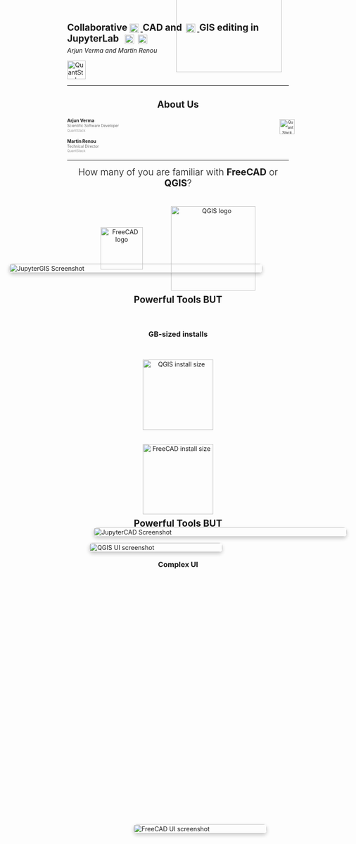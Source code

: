 <!-- .slide -->
<div style="text-align: left; line-height: 1.2; position: relative;">

  <h3 style="font-size: 1.5em; margin: 0; text-transform: none;">
    Collaborative
    <a href="https://jupytercad.github.io/JupyterCAD/lab/index.html" target="_blank">
      <img src="images/jcad.png" alt="JCAD" style="height: 1em; vertical-align: middle; margin-right: 0.2em;" />
    </a>
    CAD and
    <a href="https://jupytergis.readthedocs.io/en/latest/lite/lab/" target="_blank">
      <img src="images/jgis.png" alt="JGIS" style="height: 1em; vertical-align: middle; margin-left: 0.2em; margin-right: 0.2em;" />
    </a>
    GIS editing in JupyterLab
    <img src="images/jupyter.svg" alt="Jupyter" style="height: 1em; vertical-align: middle; margin-left: 0.4em;" />
    <img src="images/jupyterlite.png" alt="JupyterLite" style="height: 1em; vertical-align: middle; margin-left: 0.2em;" />
  </h3>

  <p style="font-style: italic; margin-top: 0.5em;">Arjun Verma and Martin Renou</p>
  <div style="margin-top: 0.5em;">
    <img src="images/logo-qs.svg" alt="QuantStack" style="height: 3em; vertical-align: middle;" />
  </div>

  <!-- QR Code -->
  <img src="images/slide-qr.svg" 
       alt="QR Code" 
       style="position: absolute; bottom: 1rem; right: 1rem; height: 15rem;" />
</div>
<!-- .slide: data-transition="zoom" -->



---

<!-- .slide: class="section-with-footer" -->

<!-- Heading -->
<div style="text-align: center; margin: 0.5rem 0 1rem;">
  <h2>About Us</h2>
</div>

<div style="display: flex; align-items: flex-start; justify-content: space-between; gap: 40px; font-size: 0.6em; line-height: 1.4;">

  <div style="flex: 1; min-width: 320px;">
    <div style="margin-bottom: 1.2em;">
      <strong style="font-size: 1.2em;">Arjun Verma</strong><br/>
      <span style="color: #666;">Scientific Software Developer</span><br/>
      <span style="color: #999; font-size: 0.9em;">QuantStack</span>
    </div>

  <div>
    <strong style="font-size: 1.2em;">Martin Renou</strong><br/>
    <span style="color: #666;">Technical Director</span><br/>
    <span style="color: #999; font-size: 0.9em;">QuantStack</span>
  </div>
  </div>

  <div style="flex: 1; text-align: center; min-width: 280px;">
    <div style="margin-top: 0.5em;">
      <img src="images/logo-qs.svg" alt="QuantStack Logo" style="height: 4em; max-width: 100%;" />
    </div>
  </div>

</div>


---

<section>
  <h2 style="text-align:center; margin-top: 0.5rem; font-weight:300;">
    How many of you are familiar with <strong style="font-weight:700;">FreeCAD</strong> or <strong style="font-weight:700;">QGIS</strong>?
  </h2>

  <div style="display:flex; justify-content:center; gap:4rem; align-items:center; margin-top:2.5rem;">
    <div class="fragment" style="text-align:center;">
      <img src="images/freecad-logo.svg" alt="FreeCAD logo" style="height:6rem; display:block; margin:0 auto;" />
    </div>

  <div class="fragment" style="text-align:center;">
    <img src="images/qgis-logo.svg" alt="QGIS logo" style="height:12rem; display:block; margin:0 auto;" />
  </div>
  </div>
</section>

<section>
  <h2 style="text-align:center; margin-top:0.5rem;">Powerful Tools BUT</h2>

  <div class="fragment" style="display:flex; flex-direction: column; align-items:center; gap:2rem; margin-top:2rem;">
  <h3 style="text-align:center; margin-top:1.5rem;">GB-sized installs</h3>

  <div style="text-align:center;">
    <img src="images/qgis-size.png" alt="QGIS install size" style="height:10rem; display:block; margin:0 auto;" />
  </div>
  <div style="text-align:center;">
    <img src="images/fcad-size.png" alt="FreeCAD install size" style="height:10rem; display:block; margin:0 auto;" />
  </div>
  </div>
</section>

<section>
  <h2 style="text-align:center; margin-top:0.5rem;">Powerful Tools BUT</h2>

  <div class="fragment" style="position:relative; height:80vh; margin-top:2rem;">

  <h3 style="position:absolute; top:1rem; width:100%; text-align:center;">Complex UI</h3>

  <div style="position:absolute; top:0; left:10%; width:60%; z-index:1;">
    <img src="images/qgis-ui.png" alt="QGIS UI screenshot" style="width:100%; height:auto; border-radius:8px; box-shadow:0 4px 8px rgba(0,0,0,0.2);" />
  </div>

  <div style="position:absolute; top:20%; left:30%; width:60%; z-index:2;">
    <img src="images/fcad-ui.png" alt="FreeCAD UI screenshot" style="width:100%; height:auto; border-radius:8px; box-shadow:0 4px 8px rgba(0,0,0,0.2);" />
  </div>
  </div>
</section>


<section>
  <h2 style="text-align:center; margin-top:0.5rem;">Powerful Tools BUT</h2>

  <div class="fragment" style="display:flex; flex-direction:column; justify-content:center; align-items:center; height:75vh; gap:2rem;">
    
  <h3 style="text-align:center; margin-top:2rem;">Not Collaborative</h3>

  <div style="display:flex; align-items:center; gap:3rem; max-width:80%;">
    
  <!-- Icon/illustration block -->
  <div style="flex:1; display:flex; justify-content:center; align-items:center;">
    <img src="images/teamwork.jpg" alt="Not collaborative" 
          style="max-height:70rem; width:auto; opacity:0.9;" />
  </div>

  <!-- Text block -->
  <ul style="flex:1; list-style-type:none; padding:0; margin:0; font-size:2.3rem; line-height:1.8; text-align:left;">
    <li>📧 Files shared via Email, Git or Drives</li>
    <li>🚫 Difficult to Iterate</li>
    <li>⚡ Friction with multiperson tasks</li>
  </ul>

  </div>

  </div>
</section>


<section>
  <h2 style="text-align:center; margin-top:0.5rem;">Powerful Tools BUT</h2>

  <div class="fragment" style="display:flex; flex-direction:column; align-items:center; height:75vh; gap:2rem;">
  
  <h3 style="text-align:center; margin:0;">Constant Context Switching</h3>

  <div style="display:flex; align-items:center; justify-content:center; gap:3rem; height:70%;">
    
  <!-- QGIS Screenshot -->
  <div style="flex:1; text-align:center;">
    <img src="images/qgis-vis.png" alt="QGIS Screenshot"
          style="max-height:60vh; width:auto; border-radius:6px; box-shadow:0 4px 8px rgba(0,0,0,0.2);" />
    <p style="margin-top:0.5rem;">QGIS for Visualization</p>
  </div>

  <!-- Switching Icon -->
  <div style="font-size:3rem;">🔄</div>

  <!-- Jupyter Screenshot -->
  <div style="flex:1; text-align:center;">
    <img src="images/jgis-ww.png" alt="Jupyter Screenshot"
          style="max-height:60vh; width:auto; border-radius:6px; box-shadow:0 4px 8px rgba(0,0,0,0.2);" />
    <p style="margin-top:0.5rem;">Jupyter for Processing</p>
  </div>

  </div>
  </div>

  <!-- Slide notes -->
  <aside class="notes">
    Here I want to emphasize the constant switching users face.  
    For example, you might analyze geospatial data in Jupyter, but as soon as you need visualization,  
    you jump to QGIS — then back again when you need further processing.  
    This breaks your flow, adds overhead, and makes reproducibility harder.
  </aside>
</section>

<section>
  <h2 style="text-align:center; margin-top:0.5rem;">Powerful Tools BUT</h2>

  <div class="fragment" style="position:relative; width:100%; height:70vh; margin-top:2rem; display:flex; flex-direction:column; align-items:center; justify-content:center;">
  <h3 style="margin-top:1.5rem; text-align:center;">Not Easily Shareable</h3>

  <div style="position:relative; width:100%; height:100%; display:flex; justify-content:center; align-items:center;">

  <img src="images/works-on-my-machine-ryan-gosling.png"
        alt="QGIS Error"
        style="max-width:70%; max-height:50%; border-radius:6px; margin-right:50%;" />

  <img src="images/qgis-versions.png"
        alt="QGIS Version Hell"
        style="position:absolute; bottom:5%; right:20%; max-height:85%; width:auto; border-radius:6px;" />

  </div>

  </div>
</section>








<!-- Slide 2: Visual Meme / Contrast -->
<!-- <section>
  <div style="display: flex; gap: 2rem; align-items: flex-start; justify-content: center;">
    <div style="flex: 1; text-align: center;">
      <h3 style="color: #7a7a7aff;">🚨 Desktop Tools</h3>
      <img src="images/qgis-error.png" alt="Install error screenshot"
           style="max-width: 100%; max-height: 40vh; border: 2px solid #e74c3c; border-radius: 6px;" />
      <p style="font-size: 0.9em; color: #aaa; margin-top: 0.5rem;">
        GB-sized installs • plugin hell • version mismatches
      </p>
    </div>
    <div style="flex: 1; text-align: center;">
      <h3 style="color: #27ae60;">✅ Browser-Native</h3>
      <img src="images/jgis.png" alt="Browser-based GIS"
           style="max-width: 100%; max-height: 40vh; border: 2px solid #27ae60; border-radius: 6px;" />
      <p style="font-size: 0.9em; color: #aaa; margin-top: 0.5rem;">
        Open a link • clean UI • collaborative & reproducible
      </p>
    </div>
  </div>
</section> -->

<!-- Slide 3: Solution Intro -->
<!-- <section>
  <h2>CAD & GIS in the Browser</h2>
  <p class="fragment">
    <strong>JupyterCAD</strong> + <strong>JupyterGIS</strong> → CAD & spatial computing inside Jupyter
  </p>
  <p class="fragment">
    Powered by <strong>WebAssembly</strong> + <strong>Jupyter CRDTs</strong> → runs anywhere, any kernel, zero installs
  </p>
  <div class="fragment" style="margin-top: 1rem; display: flex; gap: 1rem; justify-content: center;">
    <img src="images/jupyterlite.png" alt="JupyterLite" style="height: 3rem;" />
    <img src="images/jcad.png" alt="JupyterCAD" style="height: 3rem;" />
    <img src="images/jgis.png" alt="JupyterGIS" style="height: 3rem;" />
  </div>
</section> -->


---

<section style="position:relative; height:80vh;">
  <h2 style="text-align:center; margin-top:0.5rem;">What IF?</h2>

  <div style="position:relative; width:100%; height:100%; margin-top:2rem; display:flex; flex-wrap:wrap; justify-content:space-around; align-items:flex-start; gap:2rem; padding:2rem;">
    <div style="flex:0 1 40%; font-weight:400; background:#f0f0f0; padding:0.5rem 1rem; border-radius:6px;">
      ✅ Very small to no install
    </div>
    <div style="flex:0 1 40%; font-weight:400; background:#f0f0f0; padding:0.5rem 1rem; border-radius:6px;">
      ✅ Non-overwhelming, beginner-friendly UI
    </div>
    <div style="flex:0 1 40%; font-weight:400; background:#f0f0f0; padding:0.5rem 1rem; border-radius:6px;">
      ✅ With live collaboration support
    </div>
    <div style="flex:0 1 40%; font-weight:400; background:#f0f0f0; padding:0.5rem 1rem; border-radius:6px;">
      ✅ Inside your notebooks & scientific environment
    </div>
    <div style="flex:0 1 40%; font-weight:400; background:#f0f0f0; padding:0.5rem 1rem; border-radius:6px;">
      ✅ Interoperable across tools & formats
    </div>
    <div style="flex:0 1 40%; font-weight:400; background:#f0f0f0; padding:0.5rem 1rem; border-radius:6px;">
      ✅ Highly extensible
    </div>
  </div>
</section>

<section style="display:flex; justify-content:center; align-items:center; height:100vh; flex-direction:column; gap:2rem;">
  <h2 style="margin:0; text-align:center;">
    JupyterCAD 
    <img src="images/jcad.png" alt="JupyterCAD logo" style="height:5rem; vertical-align:middle; margin:0 0.5rem;" />
    & 
    JupyterGIS 
    <img src="images/jgis.png" alt="JupyterGIS logo" style="height:5rem; vertical-align:middle; margin:0 0.5rem;" />
  </h2>

  <!-- JupyterGIS screenshot (bottom) -->
  <div style="position:absolute; top:15%; left:10%; width:60%; z-index:1;">
    <img src="images/jupytergis-ss.png" alt="JupyterGIS Screenshot" 
          style="width:100%; height:auto; border-radius:8px; box-shadow:0 4px 8px rgba(0,0,0,0.2);" />
  </div>

  <!-- JupyterCAD screenshot (top) -->
  <div style="position:absolute; top:30%; left:30%; width:60%; z-index:2;">
    <img src="images/jupytercad-ss.png" alt="JupyterCAD Screenshot" 
          style="width:100%; height:auto; border-radius:8px; box-shadow:0 4px 8px rgba(0,0,0,0.2);" />
  </div>

</section>




---

<section>
  <h3>About JupyterCAD</h3>
  <ul>
    <li >Browser-native 3D modeling for JupyterLab</li>
    <li >Built on <strong>OpenCascade</strong> (via WebAssembly) and <strong>ThreeJS</strong> for display</li>
    <li >Parametric, sketch-driven design</li>
    <li >Integrates with Python code cells</li>
  </ul>
</section>


<section>
  <div style="display: flex; justify-content: center; align-items: center; gap: 1rem; margin-bottom: 1rem;">
    <a
      href="https://arjxn-py.github.io/myp/lab/index.html?path=RTC%3ACreate-Basic-Shapes.jcad"
      target="_blank"
      style="display: flex; align-items: center; gap: 0.5rem; text-decoration: none; color: inherit;"
    >
      <h2 style="text-transform: none; margin: 0;">JupyterCAD</h2>
      <img
        src="images/jcad.png"
        alt="JupyterCAD Logo"
        style="height: 1.5em; object-fit: contain; vertical-align: middle;"
      />
    </a>
  </div>

  <iframe
    src="https://arjxn-py.github.io/myp/lab/index.html?path=RTC%3ACreate-Basic-Shapes.jcad"
    style="
      border: none;
      width: 100vw;
      height: 75vh;
      transform: scale(0.9);
      transform-origin: top center;
    "
  ></iframe>
</section>

<section>
  <div style="display: flex; justify-content: center; align-items: center; gap: 1rem; margin-bottom: 1rem;">
    <a
      href="https://arjxn-py.github.io/myp/lab/index.html?path=RTC%3ACut-Example.jcad"
      target="_blank"
      style="display: flex; align-items: center; gap: 1rem; text-decoration: none; color: inherit;"
    >
      <h3 style="text-transform: none; margin: 0;">Operations in Action</h3>
      <img
        src="images/jcad.png"
        alt="JupyterCAD Logo"
        style="height: 50px; object-fit: contain;"
      />
    </a>
  </div>

  <p style="text-align: center; margin-bottom: 1rem;">
    Cutting a box with spheres to create a nice shape
  </p>

  <iframe
    src="https://arjxn-py.github.io/myp/lab/index.html?path=RTC%3ACut-Example.jcad"
    style="
      border: none;
      width: 100vw;
      height: 75vh;
      transform: scale(0.9);
      transform-origin: top center;
    "
  ></iframe>
</section>

<section>
  <div style="display: flex; justify-content: center; align-items: center; gap: 1rem; margin-bottom: 1rem;">
    <a
      href="https://arjxn-py.github.io/myp/lab/index.html?path=RTC%3AMultiple-Views.jcad"
      target="_blank"
      style="display: flex; align-items: center; gap: 1rem; text-decoration: none; color: inherit;"
    >
      <h3 style="text-transform: none; margin: 0;">Multiple Visualization Modes</h3>
      <img
        src="images/jcad.png"
        alt="JupyterCAD Logo"
        style="height: 50px; object-fit: contain;"
      />
    </a>
  </div>

  <p style="text-align: center; margin-bottom: 1rem; font-size: 1.9rem;">
    Switch between <strong>Exploded View</strong>, <strong>Clip Plane</strong>, and <strong>Wireframe</strong> to explore models in depth
  </p>

  <iframe
    src="https://arjxn-py.github.io/myp/lab/index.html?path=RTC%3AMultiple-Views.jcad"
    style="
      border: none;
      width: 100vw;
      height: 75vh;
      transform: scale(0.9);
      transform-origin: top center;
    "
  ></iframe>
</section>

<section>
  <div style="display: flex; justify-content: center; align-items: center; gap: 1rem; margin-bottom: 1rem;">
    <a
      href="https://arjxn-py.github.io/myp/lab/index.html?path=RTC%3ATransform-Controls.jcad"
      target="_blank"
      style="display: flex; align-items: center; gap: 1rem; text-decoration: none; color: inherit;"
    >
      <h3 style="text-transform: none; margin: 0;">🎛️ Transform Controls with Snapping</h3>
      <img
        src="images/jcad.png"
        alt="JupyterCAD Logo"
        style="height: 50px; object-fit: contain;"
      />
    </a>
  </div>

  <p style="text-align: center; margin-bottom: 1rem;">
    Move, rotate, and snap with precision
  </p>

  <iframe
    src="https://arjxn-py.github.io/myp/lab/index.html?path=RTC%3ATransform-Controls.jcad"
    style="
      border: none;
      width: 100vw;
      height: 75vh;
      transform: scale(0.9);
      transform-origin: top center;
    "
  ></iframe>
</section>

<section>
  <p><strong>🧮 Python API for programmatic geometry</strong></p>
  <p >Write Python code to generate & modify shapes</p>
  <video src="video/jcad/jcad-console.mp4" autoplay loop muted playsinline style="max-width: 90%; margin-top: 1rem;"></video>
</section>

<section>
  <p><strong>📓 Notebook integration</strong></p>
  <p >CAD alongside your code & documentation</p>
  <video src="video/jcad/jcad-notebook.mp4" autoplay loop muted playsinline style="max-width: 90%; margin-top: 1rem;"></video>
</section>

<section>
  <p><strong>🤝 Collaborative editing</strong></p>
  <p  style="font-size: 1.9rem">CRDT-based real-time co-editing via Y.js & PyCRDT</p>
  <video src="video/jcad/jcad-collaborative.mp4" autoplay loop muted playsinline style="max-width: 90%; margin-top: 1rem;"></video>
</section>

<section>
  <h3>💬 Suggestion Workflow</h3>
  <p style="font-size: 1.9rem">
    Like Github Pull Requests, Collaborators can review models — suggest, accept, or reject changes asynchronously.
  </p>
  <video src="video/jcad/jcad-suggestions.mp4" autoplay loop muted playsinline style="max-width: 90%; margin-top: 1rem;"></video>
</section>

<section>
  <h3>📁 File Format Support</h3>
  <ul>
    <li ><strong>FCStd</strong> — Read, edit, and export <em>FreeCAD</em> project files natively</li>
    <li ><strong>STL</strong> — Import mesh models for quick inspection or editing</li>
    <li ><strong>STEP</strong> — Bring in precise solid geometry from external CAD tools</li>
  </ul>
  <p  style="margin-top: 1rem;">
    Move between tools without friction — with support for common CAD formats.
  </p>
</section>

<section>
  <h3>JupyterCAD-MCP</h3>
  <video
    id="jupytercad-mcp-video"
    src="video/jcad/jupytercad-mcp.mp4"
    autoplay
    loop
    muted
    playsinline
    style="max-width: 90%; margin-top: 1rem;"
  ></video>

  <script>
    const video = document.getElementById('jupytercad-mcp-video');
    video.playbackRate = 2.0;
  </script>
</section>


---

<section>
  <h3>About JupyterGIS</h3>
  <ul>
    <li >A full-featured GIS toolkit inside JupyterLab</li>
    <li >Supports raster and vector layers</li>
    <li >Built with <strong>OpenLayers</strong> + <strong>GDAL</strong> (WebAssembly)</li>
  </ul>
</section>


<section>
  <h2 style="text-transform: none;">
    JupyterGIS
    <img
      src="images/jgis.png"
      alt="JupyterGIS"
      style="height: 1em; vertical-align: middle; margin-right: 0.3em;"
    />
  </h2>
  <video
    src="video/jgis/jgis.mp4"
    autoplay
    loop
    muted
    playsinline
    style="max-width: 80%; margin-top: 2rem;"
  ></video>
</section>



<!-- Vertical stack for features -->
<section>
  <div style="display: flex; justify-content: center; align-items: center; gap: 1rem; margin-bottom: 1rem;">
    <a
      href="https://arjxn-py.github.io/myp/lab/index.html?path=RTC%3AVector-Raster.jGIS"
      target="_blank"
      style="display: flex; align-items: center; gap: 1rem; text-decoration: none; color: inherit;"
    >
      <h3 style="text-transform: none; margin: 0;">🗺️ Vector & Raster Data Support</h3>
      <img
        src="images/jgis.png"
        alt="JupyterGIS Logo"
        style="height: 50px; object-fit: contain;"
      />
    </a>
  </div>

  <p style="text-align: center; margin-bottom: 1rem; font-size: 1.9rem;">
    Load local and cloud-hosted vector & raster data directly
  </p>

  <iframe
    src="https://arjxn-py.github.io/myp/lab/index.html?path=RTC%3AVector-Raster.jGIS"
    style="
      border: none;
      width: 100vw;
      height: 75vh;
      transform: scale(0.9);
      transform-origin: top center;
    "
  ></iframe>
</section>


<section>
  <div style="display: flex; justify-content: center; align-items: center; gap: 1rem; margin-bottom: 1rem;">
    <a
      href="https://arjxn-py.github.io/myp/lab/index.html?path=RTC%3AVector-Symbology.jGIS"
      target="_blank"
      style="display: flex; align-items: center; gap: 1rem; text-decoration: none; color: inherit;"
    >
      <h3 style="text-transform: none; margin: 0;">🖍️ Vector Symbology</h3>
      <img
        src="images/jgis.png"
        alt="JupyterGIS Logo"
        style="height: 50px; object-fit: contain;"
      />
    </a>
  </div>

  <p style="text-align: center; margin-bottom: 1rem;">
    Vector data with <strong>advanced</strong> rendering styles
  </p>

  <iframe
    src="https://arjxn-py.github.io/myp/lab/index.html?path=RTC%3AVector-Symbology.jGIS"
    style="
      border: none;
      width: 100vw;
      height: 75vh;
      transform: scale(0.9);
      transform-origin: top center;
    "
  ></iframe>
</section>


  <section>
  <div style="display: flex; justify-content: center; align-items: center; gap: 1rem; margin-bottom: 1rem;">
    <a
      href="https://arjxn-py.github.io/myp/lab/index.html?path=RTC%3ARaster-Symbology.jGIS"
      target="_blank"
      style="display: flex; align-items: center; gap: 1rem; text-decoration: none; color: inherit;"
    >
      <h3 style="text-transform: none; margin: 0;">🖍️ Raster Symbology</h3>
      <img
        src="images/jgis.png"
        alt="JupyterGIS Logo"
        style="height: 50px; object-fit: contain;"
      />
    </a>
  </div>

  <p style="text-align: center; margin-bottom: 1rem;">
    Use <strong>singleband & multiband rendering</strong> to style raster datasets
  </p>

  <iframe
    src="https://arjxn-py.github.io/myp/lab/index.html?path=RTC%3ARaster-Symbology.jGIS"
    style="
      border: none;
      width: 100vw;
      height: 75vh;
      transform: scale(0.9);
      transform-origin: top center;
    "
  ></iframe>
</section>


  <section>
  <div style="display: flex; justify-content: center; align-items: center; gap: 1rem; margin-bottom: 1rem;">
    <a
      href="https://arjxn-py.github.io/myp/lab/index.html?path=RTC%3ADynamic-Management.jGIS"
      target="_blank"
      style="display: flex; align-items: center; gap: 1rem; text-decoration: none; color: inherit;"
    >
      <h3 style="text-transform: none; margin: 0;">🔄 Dynamic Layer Management</h3>
      <img
        src="images/jgis.png"
        alt="JupyterGIS Logo"
        style="height: 50px; object-fit: contain;"
      />
    </a>
  </div>

  <p style="text-align: center; margin-bottom: 1rem;">
    Add, remove, and style layers using interactive UI
  </p>

  <iframe
    src="https://arjxn-py.github.io/myp/lab/index.html?path=RTC%3ADynamic-Management.jGIS"
    style="
      border: none;
      width: 100vw;
      height: 75vh;
      transform: scale(0.9);
      transform-origin: top center;
    "
  ></iframe>
</section>


<section>
  <div style="display: flex; justify-content: center; align-items: center; gap: 1rem; margin-bottom: 1rem;">
    <a
      href="https://arjxn-py.github.io/myp/lab/index.html?path=RTC%3AIdentify.jGIS"
      target="_blank"
      style="display: flex; align-items: center; gap: 1rem; text-decoration: none; color: inherit;"
    >
      <h3 style="text-transform: none; margin: 0;">🔍 Identify Panel</h3>
      <img
        src="images/jgis.png"
        alt="JupyterGIS Logo"
        style="height: 50px; object-fit: contain;"
      />
    </a>
  </div>

  <p style="text-align: center; margin-bottom: 1rem;">
    Click features on map to inspect their attributes
  </p>

  <iframe
    src="https://arjxn-py.github.io/myp/lab/index.html?path=RTC%3AIdentify.jGIS"
    style="
      border: none;
      width: 100vw;
      height: 75vh;
      transform: scale(0.9);
      transform-origin: top center;
    "
  ></iframe>
</section>



<section>
  <div style="display: flex; justify-content: center; align-items: center; gap: 1rem; margin-bottom: 1rem;">
    <a
      href="https://arjxn-py.github.io/myp/lab/index.html?path=RTC%3ATime-Slider.jGIS"
      target="_blank"
      style="display: flex; align-items: center; gap: 1rem; text-decoration: none; color: inherit;"
    >
      <h3 style="text-transform: none; margin: 0;">⏳ Time Slider</h3>
      <img
        src="images/jgis.png"
        alt="JupyterGIS Logo"
        style="height: 50px; object-fit: contain;"
      />
    </a>
  </div>

  <p style="text-align: center; margin-bottom: 1rem;">
    Visualize how data evolves over time
  </p>

  <iframe
    src="https://arjxn-py.github.io/myp/lab/index.html?path=RTC%3ATime-Slider.jGIS"
    style="
      border: none;
      width: 100vw;
      height: 75vh;
      transform: scale(0.9);
      transform-origin: top center;
    "
  ></iframe>
</section>


  <section>
  <h3>🧩 QGIS Compatibility</h3>
  <p >
    Import and export QGIS files, layers, and styles seamlessly.
  </p>
  <video src="video/jgis/jgis-qgis.mp4" autoplay loop muted playsinline style="max-width: 90%; margin-top: 1rem;"></video>
</section>

  <section>
  <h3>📝 Annotation & Collaboration</h3>
  <p>
    Add notes, draw shapes, and collaborate in real-time.
  </p>
  <video src="video/jgis/jgis-annotation.mp4" autoplay loop muted playsinline style="max-width: 90%; margin-top: 1rem;"></video>
</section>


  <section>
    <h3>📓 Notebook + Python Integration</h3>
    <p>Use Python code cells to add, style, and transform spatial layers</p>
    <video src="video/jgis/jgis-notebook.mp4" autoplay loop muted playsinline style="max-width: 90%; margin-top: 1rem;"></video>
  </section>

  <section>
  <div style="display: flex; justify-content: center; align-items: center; gap: 1rem; margin-bottom: 1rem;">
    <a
      href="https://arjxn-py.github.io/myp/lab/index.html?path=RTC%3AProcessing.jGIS"
      target="_blank"
      style="display: flex; align-items: center; gap: 1rem; text-decoration: none; color: inherit;"
    >
      <h3 style="text-transform: none; margin: 0;">🧪 Client-Side Processing</h3>
      <img
        src="images/jgis.png"
        alt="JupyterGIS Logo"
        style="height: 50px; object-fit: contain;"
      />
    </a>
  </div>

  <p style="text-align: center; margin-bottom: 1rem;">
    Perform processing operations with GDAL-WASM
  </p>

  <iframe
    src="https://arjxn-py.github.io/myp/lab/index.html?path=RTC%3AProcessing.jGIS"
    style="
      border: none;
      width: 100vw;
      height: 75vh;
      transform: scale(0.9);
      transform-origin: top center;
    "
  ></iframe>
</section>

<section>
  <h3>📦 STAC Integration</h3>
  <p>
    Browse and visualize datasets directly from <strong>STAC catalogues</strong>
  </p>
  <video 
    src="video/jgis/jgis-stac.mp4" 
    autoplay 
    loop 
    muted 
    playsinline 
    style="max-width: 90%; margin-top: 1rem;"
  ></video>
</section>


<section>
  <h3>🌐 TiTiler Integration</h3>
  <p>
    Serve and explore vector & raster dynamically using <strong>Python + TiTiler</strong>
  </p>
  <video 
    src="video/jgis/jgis-titiler.mp4" 
    autoplay 
    loop 
    muted 
    playsinline 
    style="max-width: 90%; margin-top: 1rem;"
  ></video>
</section>


---

<section>
  <h2 style="text-transform: none;">Web Tech Under the Hood</h2>
  <ul>
    <li><strong>JupyterLab plugin</strong></li>
    <li><strong>PyCRDT + Y.js for collaboration</strong></li>
    <li><strong>WebAssembly (WASM) for processing</strong></li>
    <li><strong>Open Layers for visualization</strong></li>
  </ul>
</section>

<section style="position: relative; overflow: hidden;">
  <h2 style="text-transform: none;">JupyterLite support</h2>
  <ul>
    <li>Works in full JupyterLite setup</li>
    <li>Enables install-free use of JupyterGIS</li>
    <ul>
      <li>Client-side Python kernel</li>
      <li>Conda distribution <strong>emscripten-forge</strong></li>
      <li>WASM-based GDAL for processing</li>
    </ul>
    <li>All demos today were made on JupyterLite!</li>
    <li><strong>Check out the JupyterLite presentation at noon in this room!</strong></li>
  </ul>

  <img
    src="images/astronaut-victory.webp"
    alt="astronaut"
    style="
      position: absolute;
      bottom: 0;
      right: -140px;
      max-height: 80%;
      opacity: 0.3;
      pointer-events: none;
    "
  />
</section>


---

<section style="height:100vh; display:flex; flex-direction:column; justify-content:center; align-items:center; padding:2rem;">
  <h2 style="text-align:center; margin-bottom:2.5rem;">Use Cases</h2>

  <div style="display:grid; grid-template-columns:1fr 1fr; gap:2rem; font-size:2.2rem; line-height:1.6;">
  
  <div>🌍 <strong>Environmental Science</strong><br><span style="color:#555;">Analyze climate or land-use patterns</span></div>
  <div>🌊 <strong>Geoscience</strong><br><span style="color:#555;">Map terrain, water or seismic data</span></div>
  <div>🛠️ <strong>Engineering</strong><br><span style="color:#555;">Parametric CAD models in notebooks</span></div>
  <div>📐 <strong>Education</strong><br><span style="color:#555;">Teach CAD/GIS with no installs</span></div>
  <div>⚡ <strong>R&D</strong><br><span style="color:#555;">Prototype & share browser-native apps</span></div>
  <div>🧑‍🤝‍🧑 <strong>Collaboration</strong><br><span style="color:#555;">Design reviews in the browser</span></div>

  </div>
</section>


---

<section style="height:100vh; display:flex; flex-direction:column; justify-content:center; align-items:center; padding:2rem;">
  <h2 style="text-align:center; margin-bottom:2.5rem;">What's next for JupyterGIS?</h2>
  <h3 style="text-align:center; margin-bottom:2.5rem;">We have many ideas, help us make them real!</h3>

  <div style="display:grid; grid-template-columns:1fr 1fr; gap:2rem; font-size:2.2rem; line-height:1.6;">
  <div style="transform:rotate(-2deg) translateY(-5px); background:#fef9f5; padding:1.5rem 2rem; border-radius:1rem; font-size:1.7rem; box-shadow:0 4px 12px rgba(0,0,0,0.12);">
    <strong>MCP Server Extension</strong>
  </div>

  <div style="transform:rotate(1.5deg) translateY(8px); background:#f5fbff; padding:1.5rem 2rem; border-radius:1rem; font-size:1.7rem; box-shadow:0 4px 12px rgba(0,0,0,0.12);">
    <strong>Story Maps</strong>
  </div>

  <div style="transform:rotate(-1deg) translateY(4px); background:#f9f5ff; padding:1.5rem 2rem; border-radius:1rem; font-size:1.7rem; box-shadow:0 4px 12px rgba(0,0,0,0.12);">
    <strong>Suggestions Support</strong><br>(Split view comparison)
  </div>

  <div style="transform:rotate(2deg) translateY(-6px); background:#f5fff9; padding:1.5rem 2rem; border-radius:1rem; font-size:1.7rem; box-shadow:0 4px 12px rgba(0,0,0,0.12);">
    <strong>More Cloud Optimization</strong><br>(GeoParquet, GeoArrow)
  </div>

  <div style="transform:rotate(-1.5deg) translateY(5px); background:#fffdf5; padding:1.5rem 2rem; border-radius:1rem; font-size:1.7rem; box-shadow:0 4px 12px rgba(0,0,0,0.12);">
    <strong>Vector Layer Editing & Creation</strong>
  </div>

  <div style="transform:rotate(1deg) translateY(-4px); background:#f5f7ff; padding:1.5rem 2rem; border-radius:1rem; font-size:1.7rem; box-shadow:0 4px 12px rgba(0,0,0,0.12);">
    <strong>Advanced Table Viewer</strong>
  </div>
  </div>
</section>


---

<!-- Slide 2: How to Contribute -->
<section>
  <h2 style="text-align:center;">Community & Contribution</h2>

  <h3>How to Contribute</h3>
  <ul>
    <li>Code contributions, bug fixes, plugin development</li>
    <li>Documentation, tutorials, and example notebooks</li>
    <li>Feedback, experience reports, feature requests</li>
  </ul>
</section>

<!-- Slide 3: Community Engagement & Call to Action -->
<section>
  <h2 style="text-align:center;">Community & Contribution</h2>

  <h3>Community Engagement</h3>
  <ul>
    <li>GeoJupyter organizes biweekly virtual hackathons</li>
    <li>Weekly community catch-ups and discussion sessions</li>
  </ul>

  <div style="text-align:center; margin-top: 1rem;">
    <p>
      JupyterCAD Docs: <a href="https://jupytercad.readthedocs.io/en/latest/" target="_blank">https://jupytercad.readthedocs.io/en/latest/</a><br>
      GeoJupyter Community: <a href="https://geojupyter.org/" target="_blank">https://geojupyter.org/</a>
    </p>
  </div>
</section>


---

<section style="display: flex; flex-direction: column; align-items: center; justify-content: flex-start; padding-top: 2rem;">
  <h2 style="text-transform: none;">Thank You</h2>
  <h3 style="margin-top: 2rem;">Questions?</h3>

  <div style="
    display: flex;
    justify-content: center;
    align-items: flex-start;
    gap: 100px;
    width: 100%;
  ">
    <div style="text-align: center;">
      <img src="images/jcad-qr.png" alt="JupyterCAD QR" style="width: 320px; height: auto;" />
    </div>
    <div style="text-align: center;">
      <img src="images/jgis-qr.png" alt="JupyterGIS QR" style="width: 350px; height: auto;" />
    </div>
  </div>
</section>
